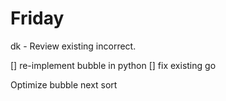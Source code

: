 # Friday

dk - Review existing incorrect.

[] re-implement bubble in python
[] fix existing go 

Optimize bubble
next sort
